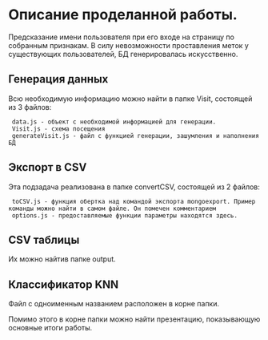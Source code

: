 # Описание проделанной работы.
Предсказание имени пользователя при его входе на страницу по собранным признакам. В силу невозможности проставления меток у существующих пользователей, БД генерировалась искусственно.


## Генерация данных
Всю необходимую информацию можно найти в папке Visit, состоящей из 3 файлов:

     data.js - объект с необходимой информацией для генерации.
     Visit.js - схема посещения
     generateVisit.js - файл с функцией генерации, зашумления и наполнения БД


## Экспорт в CSV
Эта подзадача реализована в папке convertCSV, состоящей из 2 файлов:

     toCSV.js - функция обертка над командой экспорта mongoexport. Пример команды можно найти в самом файле. Он помечен комментарием
     options.js - предоставляемые функции параметры находятся здесь.

## CSV таблицы
Их можно найтив папке output.

## Классификатор KNN
Файл с одноименным названием расположен в корне папки.

Помимо этого в корне папки можно найти презентацию, показывающую основные итоги работы.






